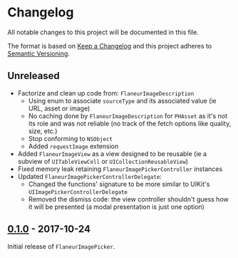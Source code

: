 # Changelog

All notable changes to this project will be documented in this file.

The format is based on [Keep a Changelog](http://keepachangelog.com/en/1.0.0/)
and this project adheres to [Semantic Versioning](http://semver.org/spec/v2.0.0.html).

## Unreleased

* Factorize and clean up code from: `FlaneurImageDescription`
    * Using enum to associate `sourceType` and its associated value (ie URL, asset or image)
    * No caching done by `FlaneurImageDescription` for `PHAsset` as it's not its role and was not reliable (no track of the fetch options like quality, size, etc.)
    * Stop conforming to `NSObject`
    * Added `requestImage` extension
* Added `FlaneurImageView` as a view designed to be reusable (ie a subview of `UITableViewCell` or `UICollectionReusableView`)
* Fixed memory leak retaining `FlaneurImagePickerController` instances
* Updated `FlaneurImagePickerControllerDelegate`:
    * Changed the functions' signature to be more similar to UIKit's `UIImagePickerControllerDelegate`
    * Removed the dismiss code: the view controller shouldn't guess how it will be presented (a modal presentation is just one option)

## [0.1.0] - 2017-10-24

Initial release of `FlaneurImagePicker`.

[0.1.0]: https://github.com/FlaneurApp/FlaneurImagePicker/tree/0.1.0

